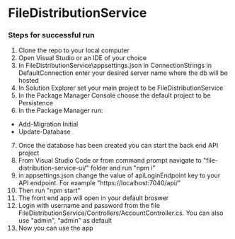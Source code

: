 # FileDistributionService

### Steps for successful run
1. Clone the repo to your local computer
2. Open Visual Studio or an IDE of your choice 
3. In FileDistributionService\appsettings.json in ConnectionStrings in DefaultConnection enter your desired server name where the db will be hosted
4. In Solution Explorer set your main project to be FileDistributionService
5. In the Package Manager Console choose the  default project to be Persistence 
6. In the Package Manager run:
* Add-Migration Initial
* Update-Database
7. Once the database has been created you can start the back end API project
8. From Visual Studio Code or from command prompt navigate to "file-distribution-service-ui/" folder and run "npm i"
9. in appsettings.json change the value of apiLoginEndpoint key to your API endpoint. For example "https://localhost:7040/api/" 
10. Then run "npm start"
11. The front end app will open in your default broswer
12. Login with username and password from the file FileDistributionService/Controllers/AccountController.cs. You can also use "admin", "admin" as default
13. Now you can use the app
